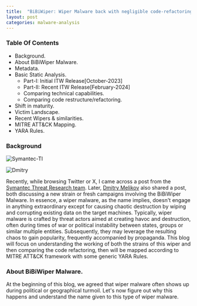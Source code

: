 ```yaml
---
title:  "BiBiWiper: Wiper Malware back with negligible code-refactoring."
layout: post
categories: malware-analysis
---
```



### Table Of Contents
- Background.
- About BiBiWiper Malware.
- Metadata.
- Basic Static Analysis.
  - Part-I: Initial ITW Release[October-2023]
  - Part-II: Recent ITW Release[February-2024]
  - Comparing technical capabilities.
  - Comparing code restructure/refactoring.
- Shift in maturity.
- Victim Landscape.
- Recent Wipers & similarities.
- MITRE ATT&CK Mapping.
- YARA Rules.


### Background



![Symantec-TI](https://github.com/xelemental/xelemental.github.io/assets/49472311/5841a8bc-e3f3-46b4-ac45-dfe07deebfb0)

![Dmitry](https://github.com/xelemental/xelemental.github.io/assets/49472311/b1d9178f-34b5-43e9-84e5-e7671f3c3937)





Recently, while browsing Twitter or X, I came across a post from the [Symantec Threat Research team](https://twitter.com/threatintel/status/1760717307121164343?s=12). Later, [Dmitry Melikov](https://twitter.com/dmitriymelikov/status/1760815147470180809?s=48) also shared a post, both discussing a new strain or fresh campaigns involving the BiBiWiper Malware. In essence, a wiper malware, as the name implies, doesn't engage in anything extraordinary except for causing chaotic destruction by wiping and corrupting existing data on the target machines. Typically, wiper malware is crafted by threat actors aimed at creating havoc and destruction, often during times of war or political instability between states, groups or similar multiple entities. Subsequently, they may leverage the resulting chaos to gain popularity, frequently accompanied by propaganda. This blog will focus on understanding the working of both the strains of this wiper and then comparing the code refactoring, then will be mapped according to MITRE ATT&CK framework with some generic YARA Rules. 


### About BiBiWiper Malware. 

At the beginning of this blog, we agreed that wiper malware often shows up during political or geographical turmoil. Let's now figure out why this happens and understand the name given to this type of wiper malware.
